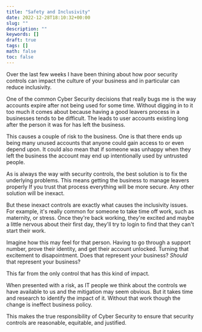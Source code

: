 ```yaml
---
title: "Safety and Inclusivity"
date: 2022-12-28T18:10:32+00:00
slug: ""
description: ""
keywords: []
draft: true
tags: []
math: false
toc: false
---
```


Over the last few weeks I have been thining about how poor security controls can impact the culture of your business and in particular can reduce inclusivity.

One of the common Cyber Security decisions that really bugs me is the way accounts expire after not being used for some time. Without digging in to it too much it comes about because having a good leavers process in a businesses tends to be difficult. The leads to user accounts existing long after the person it was for has left the business.

This causes a couple of risk to the business. One is that there ends up being many unused accounts that anyone could gain access to or even depend upon. It could also mean that if someone was unhappy when they left the business the account may end up intentionally used by untrusted people.

As is always the way with security controls, the best solution is to fix the underlying problems. This means getting the business to manage leavers properly If you trust that process everything will be more secure. Any other solution will be inexact.

<!--alex ignore maternity-paternity-->
But these inexact controls are exactly what causes the inclusivity issues. For example, it's really common for someone to take time off work, such as maternity, or stress. Once they're back working, they're excited and maybe a little nervous about their first day, they'll try to login to find that they can't start their work.

Imagine how this may feel for that person. Having to go through a support number, prove their identity, and get their account unlocked. Turning that excitement to disapointment. Does that represent your business? *Should* that represent your business?

This far from the only control that has this kind of impact.

<!--alex ignore obvious-->
When presented with a risk, as IT people we think about the controls we have available to us and the mitigation may seem obvious. But it takes time and research to identify the impact of it. Without that work though the change is ineffect business policy.

This makes the true responsibility of Cyber Security to ensure that security controls are reasonable, equitable, and justified.
